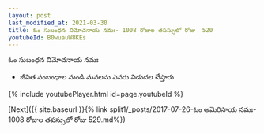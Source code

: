 ```yaml
---
layout: post
last_modified_at: 2021-03-30
title: ఓం సుబంధన విమోచనాయ నమః- 1008 రోజుల తపస్సులో రోజు  520
youtubeId: B0wuauW8KEs
---
```

 
 
 ఓం సుబంధన విమోచనాయ నమః  
 
 -  జీవిత సంబంధాల నుండి మనలను ఎవరు విడుదల చేస్తారు 
 
  
 
  
 
 
 
 
 
 


{% include youtubePlayer.html id=page.youtubeId %}
 
[Next]({{ site.baseurl }}{% link  split1/_posts/2017-07-26-ఓం అమెరిసాయ నమః- 1008 రోజుల తపస్సులో రోజు  529.md%})
 
